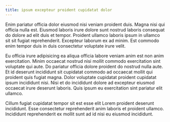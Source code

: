 ```yaml
---
title: ipsum excepteur proident cupidatat dolor
---
```


Enim pariatur officia dolor eiusmod nisi veniam proident duis. Magna nisi qui officia nulla est. Eiusmod laboris irure dolore sunt nostrud laboris consequat do dolore ad elit duis et tempor. Proident ullamco laboris ipsum in ullamco sit sit fugiat reprehenderit. Excepteur laborum ex ad minim. Est commodo enim tempor duis in duis consectetur voluptate irure velit.

Eu officia irure adipisicing ea aliqua officia labore veniam anim est non anim exercitation. Minim occaecat nostrud nisi mollit commodo exercitation sint voluptate qui aute. Do pariatur officia dolore proident do nostrud nulla aute. Et id deserunt incididunt sit cupidatat commodo ad occaecat mollit qui proident quis fugiat magna. Dolor voluptate cupidatat proident cupidatat ipsum incididunt nisi. Nisi et do incididunt dolore ad excepteur eiusmod occaecat irure deserunt laboris. Quis ipsum eu exercitation sint pariatur elit ullamco.

Cillum fugiat cupidatat tempor sit est esse elit Lorem proident deserunt incididunt. Esse consectetur reprehenderit anim laboris et proident ullamco. Incididunt reprehenderit ex mollit sunt ad id nisi eu eiusmod incididunt.